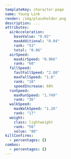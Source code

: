 ```yaml
---
templateKey: character-page
name: Young Link
render: /img/placeholder.png
description: ...
attributes:
  airAcceleration:
    baseValue: "0.02"
    maxAdditional: "0.04"
    rank: "53"
    total: "0.06"
  airSpeed:
    maxAirSpeed: "0.966"
    rank: "60"
  fallSpeed:
    fastFallSpeed: "2.88"
    maxFallSpeed: "1.8"
    rank: "10"
    speedIncrease: 60%
  runSpeed:
    maxRunSpeed: "1.749"
    rank: "36"
  walkSpeed:
    maxWalkSpeed: "1.26"
    rank: "17"
  weight:
    class: lightweight
    rank: "56"
    value: "88"
killConfirms:
  - percentages: {}
combos:
  - percentages: {}
---
```

